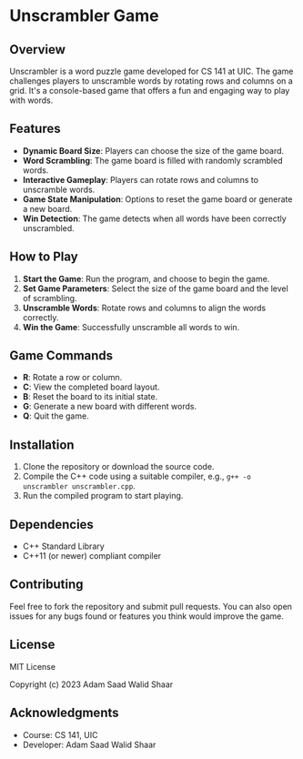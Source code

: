 # Unscrambler Game

## Overview
Unscrambler is a word puzzle game developed for CS 141 at UIC. The game challenges players to unscramble words by rotating rows and columns on a grid. It's a console-based game that offers a fun and engaging way to play with words.

## Features
- **Dynamic Board Size**: Players can choose the size of the game board.
- **Word Scrambling**: The game board is filled with randomly scrambled words.
- **Interactive Gameplay**: Players can rotate rows and columns to unscramble words.
- **Game State Manipulation**: Options to reset the game board or generate a new board.
- **Win Detection**: The game detects when all words have been correctly unscrambled.

## How to Play
1. **Start the Game**: Run the program, and choose to begin the game.
2. **Set Game Parameters**: Select the size of the game board and the level of scrambling.
3. **Unscramble Words**: Rotate rows and columns to align the words correctly.
4. **Win the Game**: Successfully unscramble all words to win.

## Game Commands
- **R**: Rotate a row or column.
- **C**: View the completed board layout.
- **B**: Reset the board to its initial state.
- **G**: Generate a new board with different words.
- **Q**: Quit the game.

## Installation
1. Clone the repository or download the source code.
2. Compile the C++ code using a suitable compiler, e.g., `g++ -o unscrambler unscrambler.cpp`.
3. Run the compiled program to start playing.

## Dependencies
- C++ Standard Library
- C++11 (or newer) compliant compiler

## Contributing
Feel free to fork the repository and submit pull requests. You can also open issues for any bugs found or features you think would improve the game.

## License

MIT License

Copyright (c) 2023 Adam Saad Walid Shaar

## Acknowledgments
- Course: CS 141, UIC
- Developer: Adam Saad Walid Shaar

